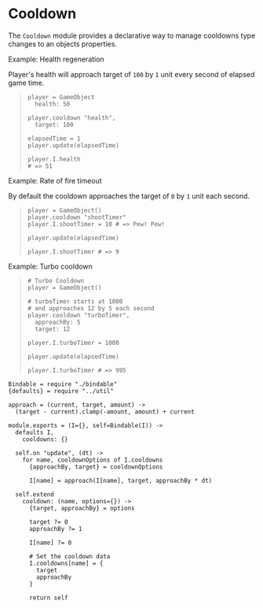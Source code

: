 Cooldown
========

The `Cooldown` module provides a declarative way to manage cooldowns type changes
to an objects properties.

Example: Health regeneration

Player's health will approach target of `100` by `1` unit every second of elapsed
game time.
    
>     player = GameObject
>       health: 50
>
>     player.cooldown "health",
>       target: 100
>
>     elapsedTime = 1
>     player.update(elapsedTime)
>
>     player.I.health
>     # => 51

Example: Rate of fire timeout

By default the cooldown approaches the target of `0` by `1` unit each second.

>     player = GameObject()
>     player.cooldown "shootTimer"
>     player.I.shootTimer = 10 # => Pew! Pew!
>
>     player.update(elapsedTime)
>
>     player.I.shootTimer # => 9

Example: Turbo cooldown

>     # Turbo Cooldown
>     player = GameObject()
>
>     # turboTimer starts at 1000
>     # and approaches 12 by 5 each second
>     player.cooldown "turboTimer",
>       approachBy: 5
>       target: 12
>
>     player.I.turboTimer = 1000
>
>     player.update(elapsedTime)
>
>     player.I.turboTimer # => 995

    Bindable = require "./bindable"
    {defaults} = require "../util"

    approach = (current, target, amount) ->
      (target - current).clamp(-amount, amount) + current

    module.exports = (I={}, self=Bindable(I)) ->
      defaults I,
        cooldowns: {}

      self.on "update", (dt) ->
        for name, cooldownOptions of I.cooldowns
          {approachBy, target} = cooldownOptions

          I[name] = approach(I[name], target, approachBy * dt)

      self.extend
        cooldown: (name, options={}) ->
          {target, approachBy} = options

          target ?= 0
          approachBy ?= 1

          I[name] ?= 0
      
          # Set the cooldown data
          I.cooldowns[name] = {
            target
            approachBy
          }

          return self
